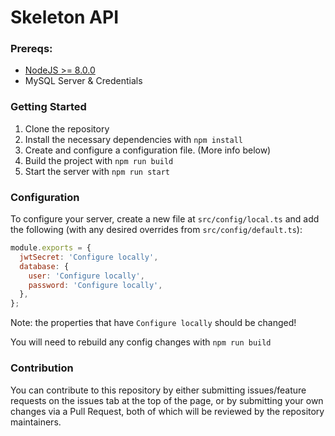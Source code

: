 # Skeleton API

### Prereqs:
  - [NodeJS >= 8.0.0](https://nodejs.org/en/)
  - MySQL Server & Credentials

### Getting Started
  1. Clone the repository
  1. Install the necessary dependencies with `npm install`
  1. Create and configure a configuration file. (More info below)
  1. Build the project with `npm run build`
  1. Start the server with `npm run start`

### Configuration
  To configure your server, create a new file at `src/config/local.ts` and add the following (with any desired overrides from `src/config/default.ts`):
  ```js
  module.exports = {
    jwtSecret: 'Configure locally',
    database: {
      user: 'Configure locally',
      password: 'Configure locally',
    },
  };
  ```
  Note: the properties that have `Configure locally` should be changed!

  You will need to rebuild any config changes with `npm run build`

### Contribution
  You can contribute to this repository by either submitting issues/feature requests on the issues tab at the top of the page, or by submitting your own changes via a Pull Request, both of which will be reviewed by the repository maintainers.
